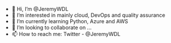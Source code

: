 - 👋 Hi, I’m @JeremyWDL
- 👀 I’m interested in mainly cloud, DevOps and quality assurance
- 🌱 I’m currently learning Python, Azure and AWS
- 💞️ I’m looking to collaborate on ...
- 📫 How to reach me: Twitter - @JeremyWDL

<!---
JeremyWDL/JeremyWDL is a ✨ special ✨ repository because its `README.md` (this file) appears on your GitHub profile.
You can click the Preview link to take a look at your changes.
--->
